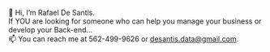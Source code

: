 👋 Hi, I’m Rafael De Santis. \
If YOU are looking for someone who can help you manage your business or develop your Back-end... \
📫 You can reach me at 562-499-9626 or desantis.data@gmail.com. 
